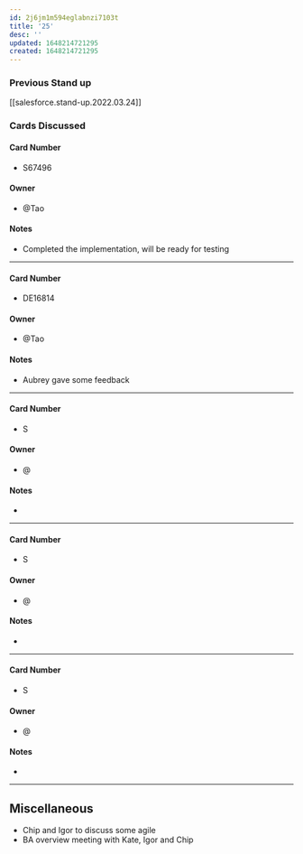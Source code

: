 ```yaml
---
id: 2j6jm1m594eglabnzi7103t
title: '25'
desc: ''
updated: 1648214721295
created: 1648214721295
---
```


### Previous Stand up
[[salesforce.stand-up.2022.03.24]]

### Cards Discussed
#### Card Number
- S67496
#### Owner
- @Tao 
#### Notes
- Completed the implementation, will be ready for testing 
---
#### Card Number
- DE16814
#### Owner
- @Tao 
#### Notes
- Aubrey gave some feedback 
---
#### Card Number
- S
#### Owner
- @ 
#### Notes
- 
---
#### Card Number
- S
#### Owner
- @ 
#### Notes
-
---
#### Card Number
- S
#### Owner
- @ 
#### Notes
-
---
## Miscellaneous
- Chip and Igor to discuss some agile
- BA overview meeting with Kate, Igor and Chip 
